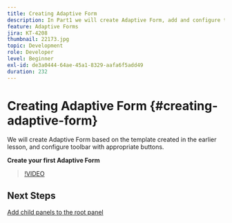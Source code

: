 ```yaml
---
title: Creating Adaptive Form
description: In Part1 we will create Adaptive Form, add and configure toolbar with appropriate buttons.
feature: Adaptive Forms
jira: KT-4208
thumbnail: 22173.jpg
topic: Development
role: Developer
level: Beginner
exl-id: de3a0444-64ae-45a1-8329-aafa6f5add49
duration: 232
---
```

# Creating Adaptive Form {#creating-adaptive-form}  

We will create Adaptive Form based on the template created in the earlier lesson, and configure toolbar with appropriate buttons.

**Create your first Adaptive Form**

>[!VIDEO](https://video.tv.adobe.com/v/22173?quality=12&learn=on)

## Next Steps

[Add child panels to the root panel](./configuring-root-panel-and-adding-child-panels.md)
